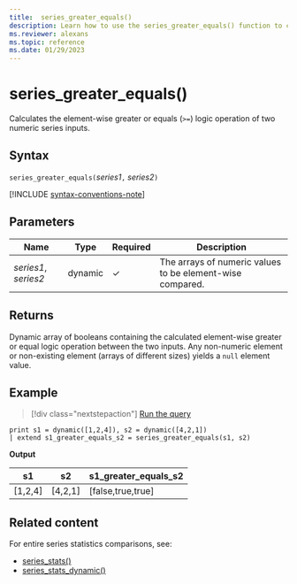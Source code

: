 ```yaml
---
title:  series_greater_equals()
description: Learn how to use the series_greater_equals() function to calculate the element-wise greater or equals (`>=`) logic operation of two numeric series inputs.
ms.reviewer: alexans
ms.topic: reference
ms.date: 01/29/2023
---
```

# series_greater_equals()

Calculates the element-wise greater or equals (`>=`) logic operation of two numeric series inputs.

## Syntax

`series_greater_equals(`*series1*`,` *series2*`)`

[!INCLUDE [syntax-conventions-note](../../includes/syntax-conventions-note.md)]

## Parameters

| Name | Type | Required | Description |
|--|--|--|--|
| *series1*, *series2* | dynamic | &check; | The arrays of numeric values to be element-wise compared.|

## Returns

Dynamic array of booleans containing the calculated element-wise greater or equal logic operation between the two inputs. Any non-numeric element or non-existing element (arrays of different sizes) yields a `null` element value.

## Example

> [!div class="nextstepaction"]
> <a href="https://dataexplorer.azure.com/clusters/help/databases/Samples?query=H4sIAAAAAAAAAysoyswrUSg2VLBVSKnMS8zNTNaINtQx0jGJ1dRRKDZCFjYBChvGanLVKKRWlKTmpQB1xacXpSaWpBbFpxaWJuYUx4M1FKcWZaYWo0lpFBuCzNMEAIApX6lwAAAA" target="_blank">Run the query</a>

```kusto
print s1 = dynamic([1,2,4]), s2 = dynamic([4,2,1])
| extend s1_greater_equals_s2 = series_greater_equals(s1, s2)
```

**Output**

|s1|s2|s1_greater_equals_s2|
|---|---|---|
|[1,2,4]|[4,2,1]|[false,true,true]|

## Related content

For entire series statistics comparisons, see:

* [series_stats()](series-statsfunction.md)
* [series_stats_dynamic()](series-stats-dynamicfunction.md)
